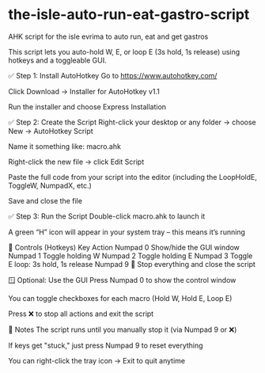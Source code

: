 # the-isle-auto-run-eat-gastro-script
AHK script for the isle evrima to auto run, eat and get gastros


This script lets you auto-hold W, E, or loop E (3s hold, 1s release) using hotkeys and a toggleable GUI.

✅ Step 1: Install AutoHotkey
Go to https://www.autohotkey.com/

Click Download → Installer for AutoHotkey v1.1

Run the installer and choose Express Installation

✅ Step 2: Create the Script
Right-click your desktop or any folder → choose New → AutoHotkey Script

Name it something like: macro.ahk

Right-click the new file → click Edit Script

Paste the full code from your script into the editor (including the LoopHoldE, ToggleW, NumpadX, etc.)

Save and close the file

✅ Step 3: Run the Script
Double-click macro.ahk to launch it

A green “H” icon will appear in your system tray – this means it’s running

🔘 Controls (Hotkeys)
Key	Action
Numpad 0	Show/hide the GUI window
Numpad 1	Toggle holding W
Numpad 2	Toggle holding E
Numpad 3	Toggle E loop: 3s hold, 1s release
Numpad 9	🛑 Stop everything and close the script

🪟 Optional: Use the GUI
Press Numpad 0 to show the control window

You can toggle checkboxes for each macro (Hold W, Hold E, Loop E)

Press ❌ to stop all actions and exit the script

🔁 Notes
The script runs until you manually stop it (via Numpad 9 or ❌)

If keys get "stuck," just press Numpad 9 to reset everything

You can right-click the tray icon → Exit to quit anytime

